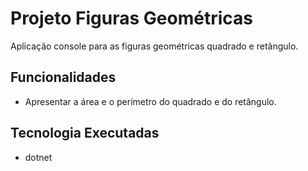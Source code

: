 # Projeto Figuras Geométricas

Aplicação console para as figuras geométricas quadrado e retângulo.

## Funcionalidades

- Apresentar a área e o perímetro do quadrado e do retângulo.

## Tecnologia Executadas

- dotnet
